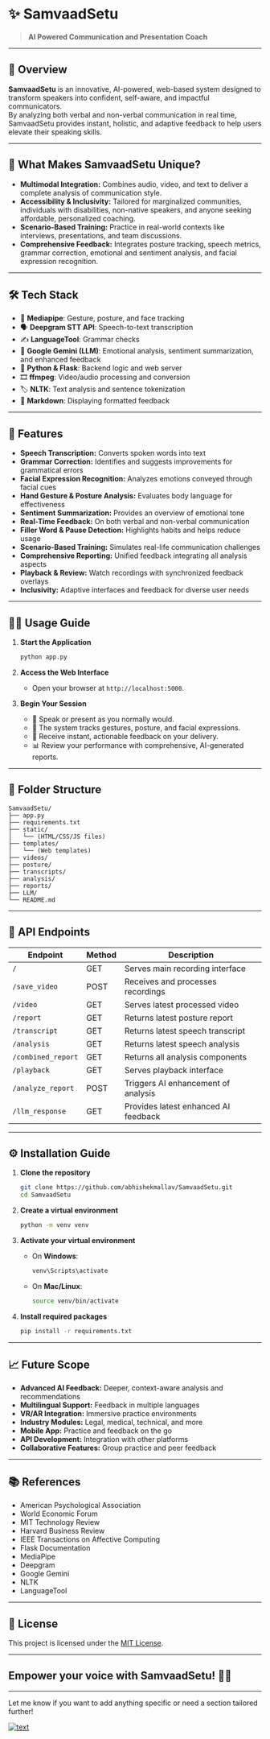 # ✨ SamvaadSetu

> **AI Powered Communication and Presentation Coach**

---

## 🚀 Overview

**SamvaadSetu** is an innovative, AI-powered, web-based system designed to transform speakers into confident, self-aware, and impactful communicators.  
By analyzing both verbal and non-verbal communication in real time, SamvaadSetu provides instant, holistic, and adaptive feedback to help users elevate their speaking skills.

---

## 🎯 What Makes SamvaadSetu Unique?

- **Multimodal Integration:** Combines audio, video, and text to deliver a complete analysis of communication style.
- **Accessibility & Inclusivity:** Tailored for marginalized communities, individuals with disabilities, non-native speakers, and anyone seeking affordable, personalized coaching.
- **Scenario-Based Training:** Practice in real-world contexts like interviews, presentations, and team discussions.
- **Comprehensive Feedback:** Integrates posture tracking, speech metrics, grammar correction, emotional and sentiment analysis, and facial expression recognition.

---

## 🛠️ Tech Stack

- 🤖 **Mediapipe**: Gesture, posture, and face tracking
- 🗣️ **Deepgram STT API**: Speech-to-text transcription
- ✍️ **LanguageTool**: Grammar checks
- 🧠 **Google Gemini (LLM)**: Emotional analysis, sentiment summarization, and enhanced feedback
- 🐍 **Python & Flask**: Backend logic and web server
- 🎞️ **ffmpeg**: Video/audio processing and conversion
- 🏷️ **NLTK**: Text analysis and sentence tokenization
- 📄 **Markdown**: Displaying formatted feedback

---

## 🎉 Features

- **Speech Transcription:** Converts spoken words into text
- **Grammar Correction:** Identifies and suggests improvements for grammatical errors
- **Facial Expression Recognition:** Analyzes emotions conveyed through facial cues
- **Hand Gesture & Posture Analysis:** Evaluates body language for effectiveness
- **Sentiment Summarization:** Provides an overview of emotional tone
- **Real-Time Feedback:** On both verbal and non-verbal communication
- **Filler Word & Pause Detection:** Highlights habits and helps reduce usage
- **Scenario-Based Training:** Simulates real-life communication challenges
- **Comprehensive Reporting:** Unified feedback integrating all analysis aspects
- **Playback & Review:** Watch recordings with synchronized feedback overlays
- **Inclusivity:** Adaptive interfaces and feedback for diverse user needs

---

## 🧑‍💻 Usage Guide

1. **Start the Application**
   
   ```bash
   python app.py
   ```

2. **Access the Web Interface**
   
   - Open your browser at `http://localhost:5000`.

3. **Begin Your Session**
   
   - 🎤 Speak or present as you normally would.
   - 👀 The system tracks gestures, posture, and facial expressions.
   - 📝 Receive instant, actionable feedback on your delivery.
   - 📊 Review your performance with comprehensive, AI-generated reports.

---

## 📂 Folder Structure

```
SamvaadSetu/
├── app.py
├── requirements.txt
├── static/
│   └── (HTML/CSS/JS files)
├── templates/
│   └── (Web templates)
├── videos/
├── posture/
├── transcripts/
├── analysis/
├── reports/
├── LLM/
└── README.md
```

---

## 🔗 API Endpoints

| Endpoint           | Method | Description                          |
| ------------------ | ------ | ------------------------------------ |
| `/`                | GET    | Serves main recording interface      |
| `/save_video`      | POST   | Receives and processes recordings    |
| `/video`           | GET    | Serves latest processed video        |
| `/report`          | GET    | Returns latest posture report        |
| `/transcript`      | GET    | Returns latest speech transcript     |
| `/analysis`        | GET    | Returns latest speech analysis       |
| `/combined_report` | GET    | Returns all analysis components      |
| `/playback`        | GET    | Serves playback interface            |
| `/analyze_report`  | POST   | Triggers AI enhancement of analysis  |
| `/llm_response`    | GET    | Provides latest enhanced AI feedback |

---

## ⚙️ Installation Guide

1. **Clone the repository**
   
   ```bash
   git clone https://github.com/abhishekmallav/SamvaadSetu.git
   cd SamvaadSetu
   ```

2. **Create a virtual environment**
   
   ```bash
   python -m venv venv
   ```

3. **Activate your virtual environment**
   
   - On **Windows**:
     
     ```bash
     venv\Scripts\activate
     ```
   
   - On **Mac/Linux**:
     
     ```bash
     source venv/bin/activate
     ```

4. **Install required packages**
   
   ```bash
   pip install -r requirements.txt
   ```

---

## 📈 Future Scope

- **Advanced AI Feedback:** Deeper, context-aware analysis and recommendations
- **Multilingual Support:** Feedback in multiple languages
- **VR/AR Integration:** Immersive practice environments
- **Industry Modules:** Legal, medical, technical, and more
- **Mobile App:** Practice and feedback on the go
- **API Development:** Integration with other platforms
- **Collaborative Features:** Group practice and peer feedback

---

## 📚 References

- American Psychological Association 
- World Economic Forum
- MIT Technology Review
- Harvard Business Review
- IEEE Transactions on Affective Computing
- Flask Documentation
- MediaPipe
- Deepgram
- Google Gemini
- NLTK
- LanguageTool

---

## 📝 License

This project is licensed under the [MIT License](LICENSE).

---

## **Empower your voice with SamvaadSetu!** 🎤✨

---

Let me know if you want to add anything specific or need a section tailored further!

[![text](https://img.shields.io/badge/LinkedIn-0077B5?style=for-the-badge&logo=linkedin&logoColor=white)](https://www.linkedin.com/in/abhishekmallav)


